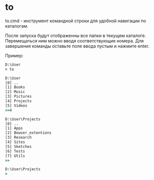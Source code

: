 # to
to.cmd - инструмент командной строки для удобной навигации по каталогам.

После запуска будут отображенны все папки в текущем каталоге. Перемещаться ним можно вводя соответствующие номера. Для завершения команды оставьте поле ввода пустым и нажмите enter.

Пример:
```bat
D:\User
> to

D:\User
[0] ..
[1] Books
[2] Music
[3] Pictures
[4] Projects
[5] Videos
>>4

D:\User\Projects
[0] ..
[1] Apps
[2] Bowser_extentions
[3] Research
[4] Sites
[5] Sketches
[6] Tests
[7] Utils
>>

D:\User\Projects
>

```